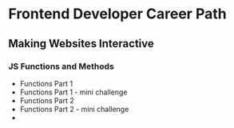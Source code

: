 # Frontend Developer Career Path

## Making Websites Interactive

### JS Functions and Methods

- Functions Part 1
- Functions Part 1 - mini challenge
- Functions Part 2
- Functions Part 2 - mini challenge
- 

